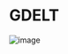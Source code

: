 # GDELT

![image](https://user-images.githubusercontent.com/19878877/134426172-ca9bdefc-a0b3-4715-a9c3-4550c85ac2f7.png)
